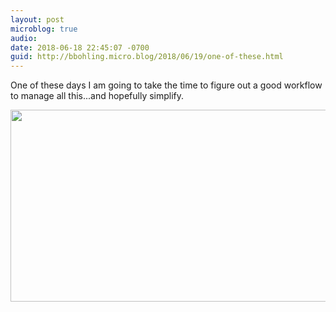 ```yaml
---
layout: post
microblog: true
audio: 
date: 2018-06-18 22:45:07 -0700
guid: http://bbohling.micro.blog/2018/06/19/one-of-these.html
---
```

One of these days I am going to take the time to figure out a good workflow to manage all this...and hopefully simplify.

<img src="http://micro.brandonbohling.com/uploads/2018/422e810968.jpg" width="600" height="307" />

